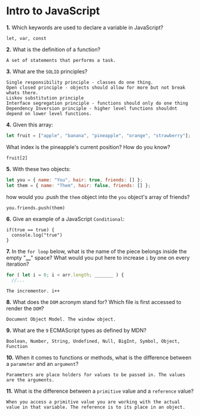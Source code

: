 # Intro to JavaScript

**1.** Which keywords are used to declare a variable in JavaScript?

<!-- enter you answer in the space below -->

```
let, var, const
```

**2.** What is the definition of a function?

<!-- enter you answer in the space below -->

```
A set of statements that performs a task.
```

**3.** What are the `SOLID` principles?

<!-- enter you answer in the space below -->

```
Single responsibility principle - classes do one thing.
Open closed principle - objects should allow for more but not break whats there.
Liskov substitution principle
Interface segregation principle - functions should only do one thing
Dependency Inversion principle - higher level functions shouldnt depend on lower level functions.
```

**4.** Given this array:

```js
let fruit = ["apple", "banana", "pineapple", "orange", "strawberry"];
```

What index is the pineapple's current position? How do you know?

<!-- enter you answer in the space below -->

```
fruit[2]
```

**5.** With these two objects:

```js
let you = { name: "You", hair: true, friends: [] };
let them = { name: "Them", hair: false, friends: [] };
```

how would you .push the `them` object into the `you` object's array of friends?

<!-- enter you answer in the space below -->

```
you.friends.push(them)

```

**6.** Give an example of a JavaScript `Conditional`:

<!-- enter you answer in the space below -->

```
if(true == true) {
  console.log("true")
}
```

**7.** In the `for loop` below, what is the name of the piece belongs inside the empty "**\_\_**" space? What would you put here to increase `i` by one on every iteration?

```js
for ( let i = 0; i < arr.length; _______ ) {
  //...
```

<!-- enter you answer in the space below -->

```
The incrementor. i++
```

**8.** What does the `DOM` acronym stand for? Which file is first accessed to render the `DOM`?

<!-- enter you answer in the space below -->

```
Document Object Model. The window object.
```

**9.** What are the `9` ECMAScript types as defined by MDN?

<!-- enter you answer in the space below -->

```
Boolean, Number, String, Undefined, Null, BigInt, Symbol, Object, Function
```

**10.** When it comes to functions or methods, what is the difference between a `parameter` and an `argument`?

<!-- enter you answer in the space below -->

```
Parameters are place holders for values to be passed in. The values are the arguments.
```

**11.** What is the difference between a `primitive` value and a `reference` value?

<!-- enter you answer in the space below -->

```
When you access a primitive value you are working with the actual value in that variable. The reference is to its place in an object.
```

